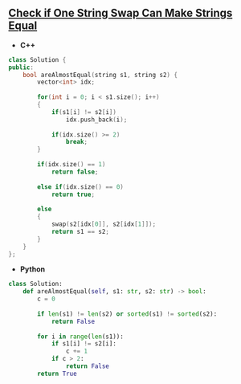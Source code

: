 ## [Check if One String Swap Can Make Strings Equal](https://leetcode.com/problems/check-if-one-string-swap-can-make-strings-equal/)

* **C++**
```cpp
class Solution {
public:
    bool areAlmostEqual(string s1, string s2) {
        vector<int> idx;
        
        for(int i = 0; i < s1.size(); i++)
        {
            if(s1[i] != s2[i])
                idx.push_back(i);
            
            if(idx.size() >= 2)
                break;
        }
        
        if(idx.size() == 1)
            return false;
        
        else if(idx.size() == 0)
            return true;
        
        else
        {
            swap(s2[idx[0]], s2[idx[1]]);
            return s1 == s2;
        }
    }
};
```

* **Python**
```py
class Solution:
    def areAlmostEqual(self, s1: str, s2: str) -> bool:
        c = 0
        
        if len(s1) != len(s2) or sorted(s1) != sorted(s2):
            return False
        
        for i in range(len(s1)):
            if s1[i] != s2[i]:
                c += 1
            if c > 2:
                return False
        return True 
```
